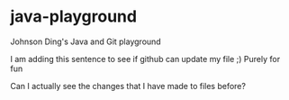 # java-playground
Johnson Ding's Java and Git playground


I am adding this sentence to see if github can update my file ;)
Purely for fun


Can I actually see the changes that I have made to files before?
